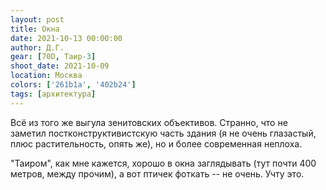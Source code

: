 ```yaml
---
layout: post
title: Окна
date: 2021-10-13 00:00:00
author: Д.Г.
gear: [70D, Таир-3]
shoot_date: 2021-10-09
location: Москва
colors: ['261b1a', '402b24']
tags: [архитектура]
---
```

Всё из того же выгула зенитовских объективов. Странно, что не заметил постконструктивистскую часть здания (я не очень глазастый, плюс растительность, опять же), но и более современная неплоха.

"Таиром", как мне кажется, хорошо в окна заглядывать (тут почти 400 метров, между прочим), а вот птичек фоткать -- не очень. Учту это.

